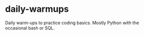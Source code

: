 # daily-warmups

Daily warm-ups to practice coding basics. Mostly Python with the occasional bash or SQL.
